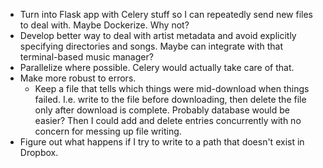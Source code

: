 * Turn into Flask app with Celery stuff so I can repeatedly send new files to deal with. Maybe Dockerize. Why not?
* Develop better way to deal with artist metadata and avoid explicitly specifying directories and songs. Maybe can integrate with that terminal-based music manager?
* Parallelize where possible. Celery would actually take care of that.
* Make more robust to errors.
	* Keep a file that tells which things were mid-download when things failed. I.e. write to the file before downloading, then delete the file only after download is complete. Probably database would be easier? Then I could add and delete entries concurrently with no concern for messing up file writing.
* Figure out what happens if I try to write to a path that doesn't exist in Dropbox.
